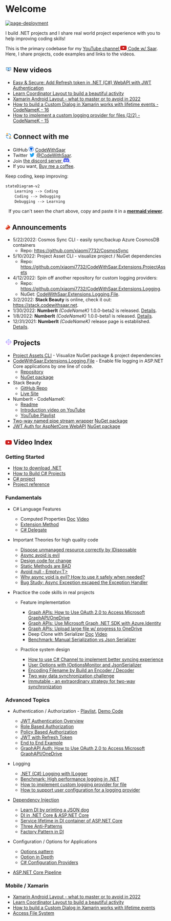 # Welcome

[![page-deployment](https://github.com/xiaomi7732/CodeWithSaar/actions/workflows/pages/pages-build-deployment/badge.svg)](https://github.com/xiaomi7732/CodeWithSaar/actions/workflows/pages/pages-build-deployment)

I build .NET projects and I share real world project experience with you to help improving coding skills!

This is the primary codebase for my [YouTube channel <img src="./images/youtube-icon.200x140.png" width="20" /> Code w/ Saar](https://www.youtube.com/c/CodewithSaar). Here, I share projects, code examples and links to the videos.

## <img src="./images/tv-show.png" width="20" /> New videos

<!-- BLOG-POST-LIST:START -->
* [Easy & Secure: Add Refresh token in .NET (C#) WebAPI with JWT Authentication](https://youtu.be/TWBXiCS0RYM)
* [Learn Coordinator Layout to build a beautiful activity](https://youtu.be/olVAweQAxys)
* [Xamarin Android Layout - what to master or to avoid in 2022](https://youtu.be/OzTwh1ZqFM4)
* [How to build a Custom Dialog in Xamarin works with lifetime events - CodeNameK - 16](https://youtu.be/PVTBRHSKB-U)
* [How to implement a custom logging provider for files (2/2) - CodeNameK - 15](https://youtu.be/3Z3yemyikNc)
<!-- BLOG-POST-LIST:END -->

## <img src="./images/connected-people.png" width="20" /> Connect with me

* GitHub <img src="./images/github-icon.png" width="16" /> [CodeWithSaar](https://github.com/xiaomi7732/CodeWithSaar)
* Twitter <img src="./images/twitter-icon.200x140.png" width="20" /> [@CodeWithSaar](https://twitter.com/CodeWithSaar).
* Join [the discord server <img src="./images/discord-icon.200x146.png" width="20" />](https://discord.gg/H8ZqDgczQb).
* If you want, [Buy me a coffee](https://www.buymeacoffee.com/codewithsaar).

Keep coding, keep improving:

```mermaid
stateDiagram-v2
    Learning --> Coding
    Coding --> Debugging
    Debugging --> Learning
```
<p align='center'>If you can't seen the chart above, copy and paste it in a <strong><a href="https://mermaid.live" target="_blank">mermaid viewer</a></strong>.</p>

## <img src="./images/announcement.png" width="16" /> Announcements

* 5/22/2022: Cosmos Sync CLI - easily sync/backup Azure CosmosDB containers
    * Repo: <https://github.com/xiaomi7732/CosmosSync>
* 5/10/2022: Project Asset CLI - visualize project / NuGet dependencies
    * Repo: <https://github.com/xiaomi7732/CodeWithSaar.Extensions.ProjectAssets>
* 4/12/2022: Spin off another repository for custom logging providers:
    * Repo: <https://github.com/xiaomi7732/CodeWithSaar.Extensions.Logging>.
    * NuGet: [CodeWithSaar.Extensions.Logging.File](https://www.nuget.org/packages/CodeWithSaar.Extensions.Logging.File).
* 3/2/2022: **Stack Beauty**  is online, check it out: <https://stack.codewithsaar.net>.
* 1/30/2022: **NumberIt** _(CodeNameK)_ 1.0.0-beta2 is released. [Details](./CodeNameK/Readme.md).
* 1/8/2022: **NumberIt** _(CodeNameK)_ 1.0.0-beta1 is released. [Details](./CodeNameK/Readme.md).
* 12/31/2021: **NumberIt** _(CodeNameK)_ release page is established. [Details](./CodeNameK/Readme.md).

## <img src="./images/lifecycle.png" width="20" /> Projects

* [Project Assets CLI](https://github.com/xiaomi7732/CodeWithSaar.Extensions.ProjectAssets) - Visualize NuGet package & project dependencies
* [CodeWithSaar.Extensions.Logging.File](https://github.com/xiaomi7732/CodeWithSaar.Extensions.Logging/blob/main/CodeWithSaar.Extensions.Logging.File/Readme.MD) - Enable file logging in ASP.NET Core applications by one line of code.
    * [Repository](https://github.com/xiaomi7732/CodeWithSaar.Extensions.Logging/blob/main/CodeWithSaar.Extensions.Logging.File/Readme.MD)
    * [NuGet package](https://www.nuget.org/packages/CodeWithSaar.Extensions.Logging.File)
* Stack Beauty
    * [GitHub Repo](https://github.com/xiaomi7732/StackBeauty) 
    * [Live Site](stack.codewithsaar.net)
* NumberIt - CodeNameK:
    * [Readme](./CodeNameK/Readme.md)
    * [Introduction video on YouTube](https://youtu.be/7kG__DQlrGE)
    * [YouTube Playlist](https://youtube.com/playlist?list=PLxWo8vu0UTZ28_GwEGdjwExCHDKx1WCua)
* [Two-way named pipe stream wrapper](./IPC/README.md) [NuGet package](https://www.nuget.org/packages/CodeWithSaar.IPC)
* [JWT Auth for AspNetCore WebAPI](./Auth.AspNetCore.WebApi/README.md) [NuGet package](https://www.nuget.org/packages/CodeWithSaar.JWTAuthentication.WebAPI)

## <img src="./images/youtube-icon.200x140.png" width="20"/> Video Index

### Getting Started

* [How to download .NET](https://youtu.be/O_Un6_2mhL0)
* [How to Build C# Projects](https://youtu.be/yJ-buQg09Qc)
* [C# project](https://youtu.be/uQrs6ioZfzs)
* [Project reference](https://youtu.be/pJETdpS5PR8)

### Fundamentals

* C# Language Features
    * Computed Properties [Doc](./ComputedProperty) [Video](https://youtu.be/lO622PQuPBc)
    * [Extension Method](https://youtu.be/RH4B_i-nq44)
    * [C# Delegate](https://youtu.be/L5SN2-agGaY)

* Important Theories for high quality code

    * [Dispose unmanaged resource correctly by IDisposable](https://youtu.be/IjjHp8PWbn4)
    * [Async avoid is evil](https://youtu.be/Ny8us1qb-E0)
    * [Design code for change](https://youtu.be/XBBlicTQjyg)
    * [Static Methods are BAD](https://youtu.be/qxdVHBO_qxc)
    * [Avoid null - Empty&lt;T&gt;](https://youtu.be/pyKKrO2-daY)
    * [Why async void is evil? How to use it safely when needed?](https://youtu.be/Ny8us1qb-E0)
    * [Bug Study: Async Exception escaped the Exception Handler](https://youtu.be/5p8ZXdVP_Lo)

* Practice the code skills in real projects
    * Feature implementation
        * [Graph APIs: How to Use OAuth 2.0 to Access Microsoft GraphAPI/OneDrive](https://youtu.be/NljQx11YqNY)
        * [Graph APIs: Use Microsoft Graph .NET SDK with Azure.Identity](https://youtu.be/xh0uu4z9-rE)
        * [Graph APIs: Upload large file w/ progress to OneDrive](https://youtu.be/yuoAWP3wn80)
        * Deep Clone with Serializer [Doc](./DeepCloneWithSerializer/README.md) [Video](https://youtu.be/MpM5NIyq18I)
        * [Benchmark: Manual Serialization vs Json Serializer](https://youtu.be/5R3yXyKWk98)

    * Practice system design
        * [How to use C# Channel to implement better syncing experience](https://youtu.be/b9PRGqTKCWQ)
        * [User Options with IOptionsMonitor and JsonSerializer](https://youtu.be/TcHkM5332Ho)
        * [Encoding Filename by Build an Encoder / Decoder](https://youtu.be/-w_b925PSfE)
        * [Two way data synchronization challenge](https://youtu.be/g1wyDi254Yw)
        * [Immutable - an extraordinary strategy for two-way synchronization](https://youtu.be/psYWy6KJTyg)

### Advanced Topics

* Authentication / Authorization - [Playlist](https://www.youtube.com/playlist?list=PLxWo8vu0UTZ2wXMBepa6DUGepJJJoBiUf), [Demo Code](https://github.com/xiaomi7732/JWTAuthInWebApi)
    * [JWT Authentication Overview](https://youtu.be/Ph8ddTRQ0eo)
    * [Role Based Authorization](https://youtu.be/vMJZD3ls7Hc)
    * [Policy Based Authorization](https://youtu.be/NKNIOxcEOso)
    * [JWT with Refresh Token](https://youtu.be/TWBXiCS0RYM)
    * [End to End Example](https://youtu.be/tLgdbTqQp7Q)
    * [GraphAPI Auth: How to Use OAuth 2.0 to Access Microsoft GraphAPI/OneDrive](https://youtu.be/NljQx11YqNY)

* Logging
    * [.NET (C#) Logging with ILogger](https://youtu.be/gRdi7Z-T9JI)
    * [Benchmark: High performance logging in .NET](https://youtu.be/NDm_VPwaDjI)
    * [How to implement custom logging provider for file](https://youtu.be/3RUpYR4dZM4)
    * [How to support user configuration for a logging provider](https://youtu.be/3Z3yemyikNc)

* [Dependency Injection](./DI)
    * [Learn DI by printing a JSON dog](https://youtu.be/YnBPjt2dBWk)
    * [DI in .NET Core & ASP.NET Core](https://youtu.be/cYV1JmWiTHQ)
    * [Service lifetime in DI container of ASP.NET Core](https://youtu.be/MkORmRZrljo)
    * [Three Anti-Patterns](https://youtu.be/8z1oJSPabLw)
    * [Factory Pattern in DI](https://youtu.be/9Ocjb-NLGhw)

* Configuration / Options for Applications
    * [Options pattern](https://youtu.be/fUSuD84Pr0U)
    * [Option in Depth](https://youtu.be/CnPAhy6M00U)
    * [C# Configuration Providers](https://youtu.be/LbPGciA_NDk)

* [ASP.NET Core Pipeline](https://youtu.be/K9sBI9ZFxRA)

### Mobile / Xamarin

* [Xamarin Android Layout - what to master or to avoid in 2022](https://youtu.be/OzTwh1ZqFM4)
* [Learn Coordinator Layout to build a beautiful activity](https://youtu.be/olVAweQAxys)
* [How to build a Custom Dialog in Xamarin works with lifetime events](https://youtu.be/PVTBRHSKB-U)
* [Access File System](https://youtu.be/7YJHBX1abfs)
